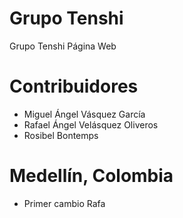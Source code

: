 # Grupo Tenshi
Grupo Tenshi Página Web

# Contribuidores
* Miguel Ángel Vásquez García
* Rafael Ángel Velásquez Oliveros
* Rosibel Bontemps

# Medellín, Colombia
* Primer cambio Rafa
